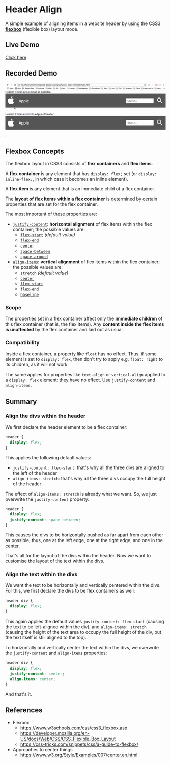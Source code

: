 # Header Align 

A simple example of aligning items in a website header by using the CSS3 **[flexbox](https://www.w3schools.com/css/css3_flexbox.asp)** (flexible box) layout mode.

## Live Demo

[Click here](https://weibeld.github.io/webdesign-header-align/)

## Recorded Demo

![Walkthrough](walkthrough.gif)

## Flexbox Concepts

The flexbox layout in CSS3 consists of **flex containers** and **flex items**.

A **flex container** is any element that has `display: flex;` set (or `display: inline-flex;`, in which case it becomes an inline element).

A **flex item** is any element that is an immediate child of a flex container.

The **layout of flex items within a flex container** is determined by certain properties that are set for the flex container.

The most important of these properties are:

- [`justify-content`](https://www.w3schools.com/cssref/css3_pr_justify-content.asp): **horizontal alignment** of flex items within the flex container; the possible values are:
    - [`flex-start`](https://www.w3schools.com/cssref/playit.asp?filename=playcss_justify-content&preval=flex-start) *(default value)*
    - [`flex-end`](https://www.w3schools.com/cssref/playit.asp?filename=playcss_justify-content&preval=flex-end)
    - [`center`](https://www.w3schools.com/cssref/playit.asp?filename=playcss_justify-content&preval=center)
    - [`space-between`](https://www.w3schools.com/cssref/playit.asp?filename=playcss_justify-content&preval=space-between)
    - [`space-around`](https://www.w3schools.com/cssref/playit.asp?filename=playcss_justify-content&preval=space-around)
- [`align-items`](https://www.w3schools.com/cssref/css3_pr_align-items.asp): **vertical alignment** of flex items within the flex container; the possible values are:
    - [`stretch`](https://www.w3schools.com/cssref/playit.asp?filename=playcss_align-items&preval=stretch) *(default value)*
    - [`center`](https://www.w3schools.com/cssref/playit.asp?filename=playcss_align-items&preval=center)
    - [`flex-start`](https://www.w3schools.com/cssref/playit.asp?filename=playcss_align-items&preval=flex-start)
    - [`flex-end`](https://www.w3schools.com/cssref/playit.asp?filename=playcss_align-items&preval=flex-end)
    - [`baseline`](https://www.w3schools.com/cssref/playit.asp?filename=playcss_align-items&preval=baseline)


### Scope

The properties set in a flex container affect only the **immediate children** of this flex container (that is, the flex items). Any **content inside the flex items is unaffected** by the flex container and laid out as usual.

### Compatibility

Inside a flex container, a property like `float` has no effect. Thus, if some element is set to `display: flex`, then don't try to apply e.g. `float: right` to its children, as it will not work.

The same applies for properties like `text-align` or `vertical-align` applied to a `display: flex` element: they have no effect. Use `justify-content` and `align-items`.


## Summary

### Align the divs within the header

We first declare the header element to be a flex container:

~~~css
header {
  display: flex;
}
~~~

This applies the following default values:

- `justify-content: flex-start`: that's why all the three divs are aligned to the left of the header
- `align-items: stretch`: that's why all the three divs occupy the full height of the header

The effect of `align-items: stretch` is already what we want. So, we just overwrite the `justify-content` property:

~~~css
header {
  display: flex;
  justify-content: space-between;
}
~~~

This causes the divs to be horizontally pushed as far apart from each other as possible, thus, one at the left edge, one at the right edge, and one in the center.

That's all for the layout of the divs within the header. Now we want to customise the layout of the text within the divs.

### Align the text within the divs

We want the text to be horizontally and vertically centered within the divs. For this, we first declare the divs to be flex containers as well:

~~~css
header div {
  display: flex;
}
~~~

This again applies the default values `justify-content: flex-start` (causing the text to be left-aligned within the div), and `align-items: stretch` (causing the height of the text area to occupy the full height of the div, but the text itself is still aligned to the top).

To horizontally and vertically center the text within the divs, we overwrite the `justify-content` and `align-items` properties:

~~~css
header div {
  display: flex;
  justify-content: center;
  align-items: center;
}
~~~

And that's it.

## References

- Flexbox
    - <https://www.w3schools.com/css/css3_flexbox.asp>
    - <https://developer.mozilla.org/en-US/docs/Web/CSS/CSS_Flexible_Box_Layout>
    - <https://css-tricks.com/snippets/css/a-guide-to-flexbox/>
- Approaches to center things
    - <https://www.w3.org/Style/Examples/007/center.en.html>
